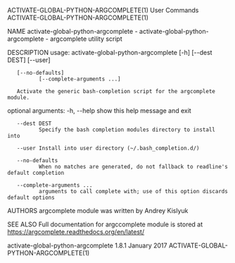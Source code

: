 ACTIVATE-GLOBAL-PYTHON-ARGCOMPLETE(1)                              User Commands                             ACTIVATE-GLOBAL-PYTHON-ARGCOMPLETE(1)

NAME
       activate-global-python-argcomplete - activate-global-python-argcomplete - argcomplete utility script

DESCRIPTION
       usage: activate-global-python-argcomplete [-h] [--dest DEST] [--user]

       [--no-defaults]
              [--complete-arguments ...]

       Activate the generic bash-completion script for the argcomplete module.

   optional arguments:
       -h, --help
              show this help message and exit

       --dest DEST
              Specify the bash completion modules directory to install into

       --user Install into user directory (~/.bash_completion.d/)

       --no-defaults
              When no matches are generated, do not fallback to readline's default completion

       --complete-arguments ...
              arguments to call complete with; use of this option discards default options

AUTHORS
       argcomplete module was written by Andrey Kislyuk

SEE ALSO
       Full documentation for argccomplete module is stored at https://argcomplete.readthedocs.org/en/latest/

activate-global-python-argcomplete 1.8.1                           January 2017                              ACTIVATE-GLOBAL-PYTHON-ARGCOMPLETE(1)
